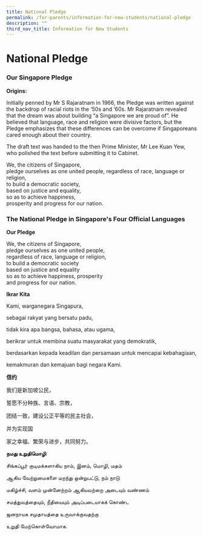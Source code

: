```yaml
---
title: National Pledge
permalink: /for-parents/information-for-new-students/national-pledge
description: ""
third_nav_title: Information for New Students
---
```

# **National Pledge**

### Our Singapore Pledge

**Origins:**

Initially penned by Mr S Rajaratnam in 1966, the Pledge was written against the backdrop of racial riots in the ‘50s and ‘60s. Mr Rajaratnam revealed that the dream was about building “a Singapore we are proud of”. He believed that language, race and religion were divisive factors, but the Pledge emphasizes that these differences can be overcome if Singaporeans cared enough about their country. 

The draft text was handed to the then Prime Minister, Mr Lee Kuan Yew, who polished the text before submitting it to Cabinet.


We, the citizens of Singapore,   
pledge ourselves as one united people, regardless of race, language or religion,    
to build a democratic society,   
based on justice and equality,   
so as to achieve happiness,     
prosperity and progress for our nation.

### The National Pledge in Singapore's Four Official Languages

**Our Pledge**

We, the citizens of Singapore,   
pledge ourselves as one united people,   
regardless of race, language or religion,   
to build a democratic society   
based on justice and equality   
so as to achieve happiness, prosperity    
and progress for our nation.

  

  

**Ikrar Kita**

Kami, warganegara Singapura,

sebagai rakyat yang bersatu padu,

tidak kira apa bangsa, bahasa, atau ugama,

berikrar untuk membina suatu masyarakat yang demokratik,

berdasarkan kepada keadilan dan persamaan untuk mencapai kebahagiaan,

kemakmuran dan kemajuan bagi negara Kami.

  

  

**信约**

我们是新加坡公民，

誓愿不分种族、言语、宗教，

团结一致，建设公正平等的民主社会，

并为实现国

家之幸福、繁荣与进步，共同努力。

  

  

**நமது உறுதிமொழி**

சிங்கப்பூர் குடிமக்களாகிய நாம், இனம், மொழி, மதம்

ஆகிய வேற்றுமைகளை மறந்து ஒன்றுபட்டு, நம் நாடு

மகிழ்ச்சி, வளம் முன்னேற்றம் ஆகியவற்றை அடையும் வண்ணம்

சமத்துவத்தையும், நீதியையும் அடிப்படையாகக் கொண்ட

ஜனநாயக சமுதாயத்தை உருவாக்குவதற்கு

உறுதி மேற்கொள்வோமாக.